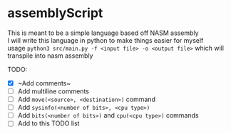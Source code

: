 # assemblyScript
This is meant to be a simple language based off NASM assembly   
I will write this language in python to make things easier for myself  
usage `python3 src/main.py -f <input file> -o <output file>` which will transpile into nasm assembly  
  
TODO:  
- [x] ~Add comments~
- [ ] Add multiline comments
- [ ] Add `move(<source>, <destination>)` command  
- [ ] Add `sysinfo(<number of bits>, <cpu type>)`
- [ ] Add `bits(<number of bits>)` and `cpu(<cpu type>)` commands
- [ ] Add to this TODO list
